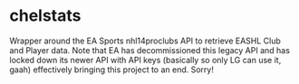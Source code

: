 # chelstats
Wrapper around the EA Sports nhl14proclubs API to retrieve EASHL Club and Player data.  Note that EA has decommissioned this legacy API and has locked down its newer API with API keys (basically so only LG can use it, gaah) effectively bringing this project to an end.  Sorry!
